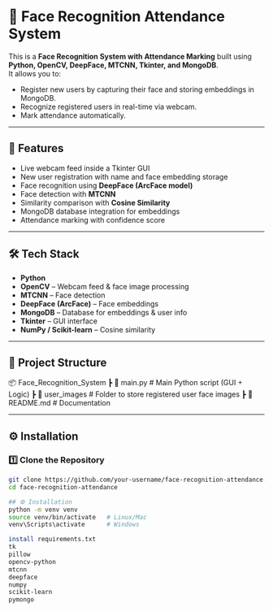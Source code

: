 # 🎥 Face Recognition Attendance System  

This is a **Face Recognition System with Attendance Marking** built using **Python, OpenCV, DeepFace, MTCNN, Tkinter, and MongoDB**.  
It allows you to:  
- Register new users by capturing their face and storing embeddings in MongoDB.  
- Recognize registered users in real-time via webcam.  
- Mark attendance automatically.  

---

## 🚀 Features  

- Live webcam feed inside a Tkinter GUI  
- New user registration with name and face embedding storage  
- Face recognition using **DeepFace (ArcFace model)**  
- Face detection with **MTCNN**  
- Similarity comparison with **Cosine Similarity**  
- MongoDB database integration for embeddings  
- Attendance marking with confidence score  

---

## 🛠️ Tech Stack  

- **Python**  
- **OpenCV** – Webcam feed & face image processing  
- **MTCNN** – Face detection  
- **DeepFace (ArcFace)** – Face embeddings  
- **MongoDB** – Database for embeddings & user info  
- **Tkinter** – GUI interface  
- **NumPy / Scikit-learn** – Cosine similarity  

---

## 📂 Project Structure  

📦 Face_Recognition_System
┣ 📜 main.py # Main Python script (GUI + Logic)
┣ 📂 user_images # Folder to store registered user face images
┣ 📜 README.md # Documentation


---

## ⚙️ Installation  

### 1️⃣ Clone the Repository  
```bash
git clone https://github.com/your-username/face-recognition-attendance.git
cd face-recognition-attendance

## ⚙️ Installation  
python -m venv venv
source venv/bin/activate   # Linux/Mac
venv\Scripts\activate      # Windows

install requirements.txt
tk
pillow
opencv-python
mtcnn
deepface
numpy
scikit-learn
pymongo

